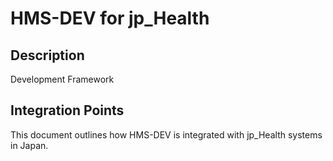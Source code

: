 # HMS-DEV for jp_Health

## Description

Development Framework

## Integration Points

This document outlines how HMS-DEV is integrated with jp_Health systems in Japan.
